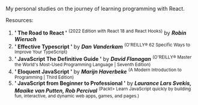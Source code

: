 My personal studies on the journey of learning programming with React.

Resources:
1. **' The Road to React '** <sup>(2022 Edition with React 18 and React Hooks)</sup> by ***Robin Wieruch***
2. **' Effective Typescript '** by ***Dan Vanderkam*** <sup>(O'REILLY® 62 Specific Ways to Improve Your TypeScript)</sup>
3. **' JavaScript The Definitive Guide '** by ***David Flanagan*** <sup>(O'REILLY® Master the World's Most-Used Programming Language | Seventh Edition)</sup>
4. **' Eloquent JavaScript '** by ***Marijn Haverbeke*** <sup>(A Modern Introduction to Programming | Third Edition)</sup>
5. **' JavaScript from Beginner to Professional '** by ***Laurance Lars Svekis, Maaike van Putten, Rob Percival*** <sup>(Packt> Learn JavaScript quickly by building fun, interactive, and dynamic web apps, games, and pages.)</sup>

